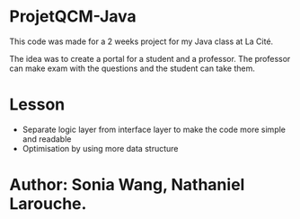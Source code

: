 # ProjetQCM-Java
 
This code was made for a 2 weeks project for my Java class at La Cité.

The idea was to create a portal for a student and a professor. The professor can make exam with the questions and the student can take them.

# Lesson
 - Separate logic layer from interface layer to make the code more simple and readable
 - Optimisation by using more data structure


# Author: Sonia Wang, Nathaniel Larouche.
